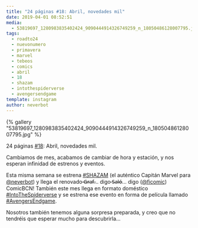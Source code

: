 ```yaml
---
title: "24 páginas #18: Abril, novedades mil"
date: 2019-04-01 08:52:51
media: 
  - 53819697_1280983835402424_9090444914326749259_n_18050486128007795.jpg
tags: 
  - roadto24
  - nuevonumero
  - primavera
  - marvel
  - tebeos
  - comics
  - abril
  - 18
  - shazam
  - intothespiderverse
  - avengersendgame
template: instagram
author: neverbot
---
```


{% gallery "53819697_1280983835402424_9090444914326749259_n_18050486128007795.jpg" %}

24 páginas [#18](/tags/18): Abril, novedades mil.

Cambiamos de mes, acabamos de cambiar de hora y estación, y nos esperan infinidad de estrenos y eventos.

Esta misma semana se estrena [#SHAZAM](/tags/shazam) (el auténtico Capitán Marvel para [@neverbot](https://instagram.com/neverbot)) y llega el renovado ̶G̶r̶a̶f̶... digo ̶S̶a̶l̶ó̶... digo ([@ficomic](https://instagram.com/ficomic)) ComicBCN!
También este mes llega en formato doméstico [#IntoTheSpiderverse](/tags/intothespiderverse) y se estrena ese evento en forma de película llamado [#AvengersEndgame](/tags/avengersendgame).

Nosotros también tenemos alguna sorpresa preparada, y creo que no tendréis que esperar mucho para descubrirla...
